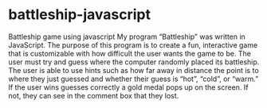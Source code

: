 # battleship-javascript
Battleship game using javascript
My program “Battleship” was written in JavaScript. The purpose of this program is to create a fun, interactive game that is customizable with how difficult the user wants the game to be. The user must try and guess where the computer randomly placed its battleship. The user is able to use hints such as how far away in distance the point is to where they just guessed and whether their guess is “hot”, “cold”, or “warm.” If the user wins guesses correctly a gold medal pops up on the screen. If not, they can see in the comment box that they lost.
